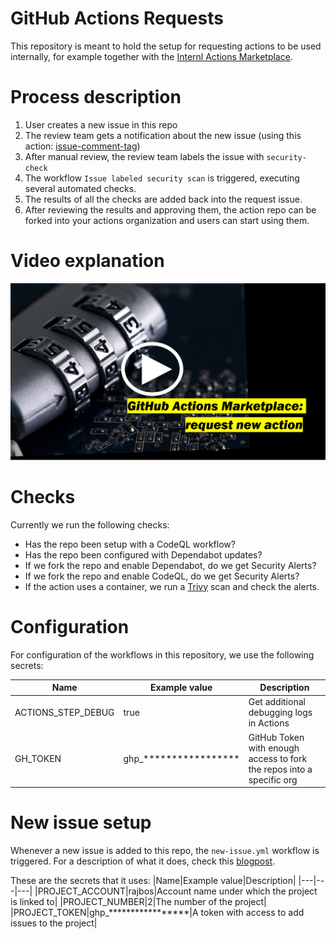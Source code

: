 # GitHub Actions Requests
This repository is meant to hold the setup for requesting actions to be used internally, for example together with the [Internl Actions Marketplace](https://devopsjournal.io/blog/2021/10/14/GitHub-Actions-Internal-Marketplace).

# Process description
1. User creates a new issue in this repo
1. The review team gets a notification about the new issue (using this action: [issue-comment-tag](https://github.com/devops-actions/issue-comment-tag))
1. After manual review, the review team labels the issue with `security-check`
1. The workflow `Issue labeled security scan` is triggered, executing several automated checks.
1. The results of all the checks are added back into the request issue.
1. After reviewing the results and approving them, the action repo can be forked into your actions organization and users can start using them.

# Video explanation
[![YouTube Link](./src/github-actions-request.png)](https://youtu.be/hYvFrlzeU8o)

# Checks
Currently we run the following checks:
- Has the repo been setup with a CodeQL workflow?
- Has the repo been configured with Dependabot updates? 
- If we fork the repo and enable Dependabot, do we get Security Alerts? 
- If we fork the repo and enable CodeQL, do we get Security Alerts?
- If the action uses a container, we run a [Trivy](https://github.com/aquasecurity/trivy) scan and check the alerts.

# Configuration
For configuration of the workflows in this repository, we use the following secrets:

|Name|Example value|Description|
|---|---|---|
|ACTIONS_STEP_DEBUG|true|Get additional debugging logs in Actions|
|GH_TOKEN|ghp_*****************|GitHub Token with enough access to fork the repos into a specific org|

# New issue setup
Whenever a new issue is added to this repo, the `new-issue.yml` workflow is triggered. For a description of what it does, check this [blogpost](https://blogs.blackmarble.co.uk/rfennell/2021/10/15/automating-adding-issues-to-beta-github-projects-using-github-actions/).

These are the secrets that it uses:
|Name|Example value|Description|
|---|---|---|
|PROJECT_ACCOUNT|rajbos|Account name under which the project is linked to|
|PROJECT_NUMBER|2|The number of the project|
|PROJECT_TOKEN|ghp_*****************|A token with access to add issues to the project|
